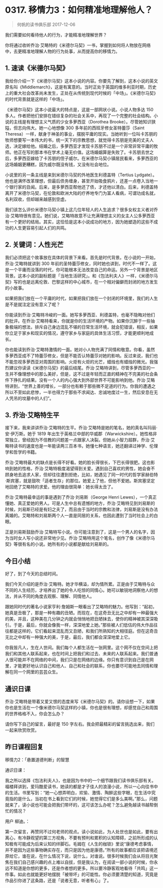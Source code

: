 # 0317. 移情力3：如何精准地理解他人？
> 何帆的读书俱乐部
2017-12-06

我们需要如何看待他人的行为，才能精准地理解世界？

你将通过收听乔治·艾略特的《米德尔马契》一书，掌握到如何将人物放在网络中，去更精准地理解人物的行为处事，从而提高你的移情力。

## 1. 速读《米德尔马契》
我给你介绍一下《米德尔马契》这本小说的内容。你要先了解到，这本小说的英文原名叫《Middlemarch》，这是有寓意的。当时正处于英国的维多利亚时期，历史上的重大社会改革尚未发生，正处在从传统到现代时候的「中场」。《米德尔马契》的时代背景就是这样的「中场」。

《米德尔马契》这本小说最大的特点是，这是一部网状小说。小说人物多达 150 多人。作者把他们安排在错综复杂的社会关系中，再现了一个完整的社会结构。小说的主线是有理想主义气质的少女多萝西亚（Dorothea Brooke）。尽管她知识狭隘，但志向伟大。她一心地想像 300 多年前的西班牙修女圣特蕾莎（Saint Theresa）一样，献身于神圣的事业，摆脱平庸的现实。当她听到一位叫卡苏朋的牧师想要写一本伟大的书，统一天下的宗教思想，就觉得卡苏朋是完美的丈夫人选，决定嫁给他。结婚之后，多萝西亚才发现卡苏朋不过是一个非常非常平庸的牧师。他正在写的那本书在学术上毫无价值。这场婚姻算是失败了。卡苏朋去世之后，多萝西亚嫁给了卡苏朋的侄子威尔。在米德尔马契小镇居民看来，多萝西亚的这场婚姻更糟糕，因为威尔既没有钱，又没有社会地位。

小说里的另一条主线是来到米德尔马契的外地医生利德盖特（Tertius Lydgate）。他也是满怀改革理想，但最后债务缠身，甚至开始吸食鸦片，还差一点卷入当地一个银行家的丑闻。后来，是多萝西亚帮他还了债，才还他以清白。后来，利德盖特离开了米德尔马契，在伦敦和欧洲大陆的疗养地专门为富人看病，可谓功成名就，名利双收，但却越来越感到空虚。

我们该怎么评价米德尔马契小镇上这几位年轻人的人生追求？很多女权主义者对乔治·艾略特很有意见。她们说，艾略特故意不让充满理想主义的女主人公多萝西亚有一个更好的结局。其实，这恰恰是这本小说成功的地方，因为她塑造的这些不成功的人生更容易引起人们的共鸣。

## 2. 关键词：人性光芒
我们必须把这个故事放在具体的背景下来看。首先是时代背景。在小说的一开始，乔治·艾略特就讲到 300 年前的圣特蕾莎修女，同时她也讲到，时代不一样了。这是一个平庸而没落的时代，你可能根本无法改变自己的命运。另外一个背景是地区背景。这本小说的副标题是「当地生活研究」。和《包法利夫人》一样，《米德尔马契》写的也是远离伦敦、巴黎这样的中心城市，在一个相对偏僻而封闭的地方发生的小故事。

如果把我们放在一个平庸的时代，如果把我们放在一个封闭的环境里，我们的人生是不是就注定没有意义了呢？

你能读到乔治·艾略特冷峻的一面。她写多萝西亚、利德盖特，也毫不隐晦对他们的批评。在乔治·艾略特看来，你就是你的生活环境的产物。如果你沉醉于一些抽象极端的想法，排斥自己身边混乱不堪的日常生活环境，就会犯错误，相反，如果你立足于家乡和现实的情况，遵守家乡与家庭的具体生活习惯，才能更顺利地成长。

你也能读到乔治·艾略特激情的一面。她对小人物充满了同情和敬意。你看，虽然多萝西亚成不了特蕾莎修女，但是不能否认特蕾莎对她的影响。反过来说，我们也不能忽视多萝西亚对周围的影响。火炬有火炬的光芒，蜡烛也有蜡烛的微光。我强烈建议你读读《米德尔马契》的最后结尾。乔治·艾略特讲到，尽管多萝西亚的一生并不像理想中的那么美好，但是，这不过是年轻而正直的精神在不完美的社会条件下挣扎的结果。没有一个人的内心强大到外部世界不可能影响到他。乔治·艾略特讲到，“世界上善的增长，一部分也有赖于那些微不足道的行为。你我的遭遇之所以不至如此悲惨，一半也得力于那些不求闻达、忠诚地度过一生，然后安息在无人凭吊的坟墓中的人们”。

## 3. 乔治·艾略特生平
接下来，我来讲讲乔治·艾略特的生平。乔治·艾略特是她的笔名，她的真名叫玛丽·安·伊万斯。她于 1819 年出生于英格兰中部的华威郡（Warwickshire）。她性格非常独立，曾经因为不信教的问题差一点跟家人决裂。但她从小智力超群，乔治·艾略特读书的速度也是一年能读两三百本书，她懂七种语言，她还翻译过神学、伦理学和哲学的书籍。

乔治·艾略特最大的缺点是长得不好看。她的脸长得很长，下巴长得很肥。这也影响到她的性格，乔治·艾略特极度渴望得到关爱。遇到自己喜欢的男性，她会奋不顾身地去追求人家，但却往往遭到拒绝，比如，她遇见了同一时代的哲学家赫伯特·斯宾塞，就是鼓吹「适者生存」的那位。她爱上了他，但他不爱她。斯宾塞坚定地回绝了艾略特的求爱。他的理由很简单：她长得太丑了。

乔治·艾略特最幸运的事是遇到了乔治·刘易斯（George Henri Lewes），一个真正懂她、真正爱她的男人。可是人生中总有遗憾的地方，乔治·艾略特见到刘易斯的时候，刘易斯已经是有妇之夫了，而且由于当时的宗教和法律，刘易斯是没有办法离婚的。艾略特和刘易斯两个人一直是同居的关系，也因此遭到了当时社会上的白眼。

正是刘易斯鼓励乔治·艾略特写小说。你可能注意到了，这是一个男人的名字，因为当时女人写小说还非常地少见。乔治·艾略特用这个笔名，创作了像《米德尔马契》等很有名的小说。她所有的小说都是献给刘易斯的。

## 今日小结
好了，到了今天的总结时间。

我们今天介绍的是乔治·艾略特。她才华横溢，却为情所累。正是由于艾略特与众不同的人生经历，才培养出了她的令人吃惊的同情心。她可以敏锐地洞察他人的想法，并从不同的角度去观察、理解、同情他人。

跟她同时代的著名小说家亨利·詹姆斯一眼看出了艾略特的魅力。他写到：“起初，她真是丑极了，那是一种有趣的丑陋。而现在，在这奇丑无比之中却有一种最强大的美，并且，这种美在几分钟之内就会悄悄地把丑陋抹去，使你的精神被其深深吸引。于是，最后，你就会像我一样，深深地爱上她。”那些被人们低估的伟大作品往往都是这样的，它们看起来混乱而又丑陋，和我们所熟知的大相径庭。但在这奇丑无比之中却有一种强大的美，于是，最后，我们都会深深地爱上它。

你我皆凡人，生在人世间。我们每个人都生活在一张网里。这个网不仅在空间上把我们和其他人联系起来，也在时间上把我们和过去、未来的人联系起来。我们普通人很可能并不在网络的中间，我们只是在网络的边缘。你只有意识到自己是在网里，才能更好地认识自己和他人、自己和社会的联系，你也要尽可能地去同情和理解在同一个网里的芸芸众生。  

## 通识日课
乔治·艾略特是带着又爱又恨的态度来写《米德尔马契》的。请你设想一下，如果你也是生活在一个像米德尔马契这样的小镇，你也是很有理想，却感觉自己和周围的世界格格不入，你会怎么办？

请你写下自己的留言，最好是 150 字左右。我会把最精彩的留言挑选出来，我们一起来欣赏欣赏。

## 昨日课程回复
移情力2：「悬置道德判断」的智慧

通识日课：

我之所以选择《包法利夫人》，也是因为书中的一个细节跟我们读书俱乐部有关。福楼拜讲到，爱玛酷爱读书，她读的都是才子佳人的浪漫小说，所以一心向往书中的生活。书里写到：“她一心想弄明白，欢愉、激情、陶醉这些字眼，在生活中究竟指的是什么，当初在书上看到它们的时候，她觉得它们是多么美啊。”那么，问题就来了，读小说也可能会把我们带坏的，这可该怎么办呢？怎么避免越读书越帮倒忙的情况？

用户 柳迪。：

第一次留言，再赞同不过何老师的观点。读小说如此，为人处世也是如此，要有出离心，有冷静观望的第三方视角，不要有预判和累积的认知障碍，之前所形成的认知极有可能成为后来认知的绊脚石。毛姆在《人生的枷锁》里说“康德考虑事情，并不是因为这些事物确实存在，而只是因为他是康德。”所有的故事都应该把语境还原给它，谁在说，在什么情况下说，说什么，对谁说。很多时候我们会从将目光聚焦在我们自己感兴趣的点上难以自拔，但是我认为，在阅读一部小说的时候，你永远不知道是你想的更多，还是作者想的更多。所以要冷静客观地看待「共鸣」这一件事。如此也就能更好地摆脱「被带坏」的可能性。你必须要清楚的知道，究竟是作品引你进了这条路，还是「说者无意，听者有心」了。




